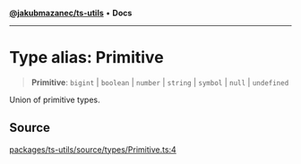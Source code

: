 [**@jakubmazanec/ts-utils**](../README.md) • **Docs**

---

# Type alias: Primitive

> **Primitive**: `bigint` \| `boolean` \| `number` \| `string` \| `symbol` \| `null` \| `undefined`

Union of primitive types.

## Source

[packages/ts-utils/source/types/Primitive.ts:4](https://github.com/jakubmazanec/tools/blob/bb20df5276ddb119762948adc2cda520aef09f0f/packages/ts-utils/source/types/Primitive.ts#L4)
